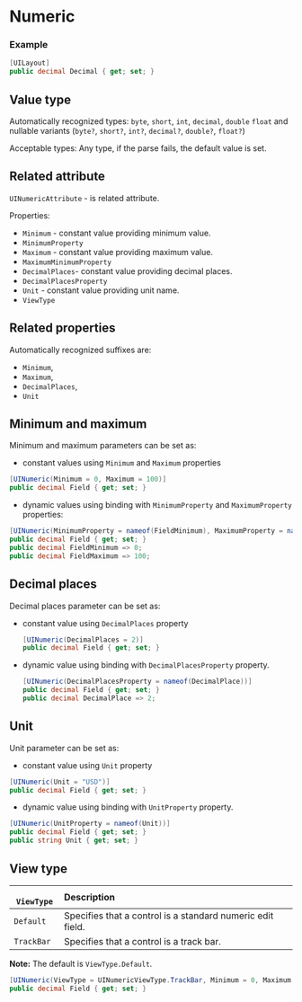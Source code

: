 # Numeric

###  Example
```csharp
[UILayout]
public decimal Decimal { get; set; }
```

## Value type

Automatically recognized types: `byte`, `short`, `int`, `decimal`, `double` `float` and nullable variants (`byte?`, `short?`, `int?`, `decimal?`, `double?`, `float?`)

Acceptable types: Any type, if the parse fails, the default value is set.

## Related attribute

`UINumericAttribute` - is related attribute.

Properties:
- `Minimum` - constant value providing minimum value.
- `MinimumProperty`
- `Maximum` - constant value providing maximum value.
- `MaximumMinimumProperty`
- `DecimalPlaces`- constant value providing decimal places.
- `DecimalPlacesProperty`
- `Unit` - constant value providing unit name.
- `ViewType`

## Related properties

Automatically recognized suffixes are:
- `Minimum`, 
- `Maximum`, 
- `DecimalPlaces`,
- `Unit`

##  Minimum and maximum
Minimum and maximum parameters can be set as:
* constant values using `Minimum` and `Maximum` properties

```csharp
[UINumeric(Minimum = 0, Maximum = 100)]
public decimal Field { get; set; }
```

* dynamic values using binding with `MinimumProperty` and `MaximumProperty` properties:

```csharp
[UINumeric(MinimumProperty = nameof(FieldMinimum), MaximumProperty = nameof(FieldMaximum))]
public decimal Field { get; set; }
public decimal FieldMinimum => 0;
public decimal FieldMaximum => 100;
```

## Decimal places
Decimal places parameter can be set as:
* constant value using `DecimalPlaces` property

    ```csharp
    [UINumeric(DecimalPlaces = 2)]
    public decimal Field { get; set; }
    ```

* dynamic value using binding with `DecimalPlacesProperty` property.

    ```csharp
    [UINumeric(DecimalPlacesProperty = nameof(DecimalPlace))]
    public decimal Field { get; set; }
    public decimal DecimalPlace => 2;
    ```

## Unit

Unit parameter can be set as:
* constant value using `Unit` property

```csharp
[UINumeric(Unit = "USD")]
public decimal Field { get; set; }
```

* dynamic value using binding with `UnitProperty` property.

```csharp
[UINumeric(UnitProperty = nameof(Unit))]
public decimal Field { get; set; }
public string Unit { get; set; }
```

## View type

|` ViewType`    | Description | 
| ------------- |:------------- 
| `Default` | Specifies that a control is a standard numeric edit field. |
| `TrackBar` | Specifies that a control is a track bar. |

**Note:** The default is `ViewType.Default`.

```csharp
[UINumeric(ViewType = UINumericViewType.TrackBar, Minimum = 0, Maximum = 100)]
public decimal Field { get; set; }
```
